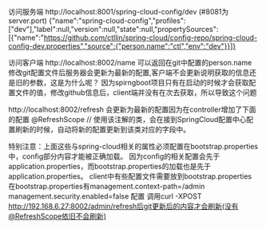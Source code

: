 访问服务端 http://localhost:8001/spring-cloud-config/dev (#8081为server.port)
    {"name":"spring-cloud-config","profiles":["dev"],"label":null,"version":null,"state":null,"propertySources":[{"name":"https://github.com/ctllin/spring-cloud/config-repo/spring-cloud-config-dev.properties","source":{"person.name":"ctl","env":"dev"}}]}

访问客户端 http://localhost:8002/name 可以返回在git中配置的person.name
修改git配置文件后服务器会更新为最新的配置,客户端不会更新说明获取的信息还是旧的参数，这是为什么呢？
因为spirngboot项目只有在启动的时候才会获取配置文件的值，修改github信息后，client端并没有在次去获取，所以导致这个问题

http://localhost:8002/refresh 会更新为最新的配置因为在controller增加了下面的配置
@RefreshScope // 使用该注解的类，会在接到SpringCloud配置中心配置刷新的时候，自动将新的配置更新到该类对应的字段中。



特别注意：上面这些与spring-cloud相关的属性必须配置在bootstrap.properties中，config部分内容才能被正确加载。
因为config的相关配置会先于application.properties，而bootstrap.properties的加载也是先于application.properties。
client中有些配置文件需要放到bootstrap.properties
在bootstrap.properties有management.context-path=/admin  management.security.enabled=false 配置
调用curl -XPOST http://192.168.6.27:8002/admin/refresh后git更新后的内容才会刷新(没有@RefreshScope依旧不会刷新)